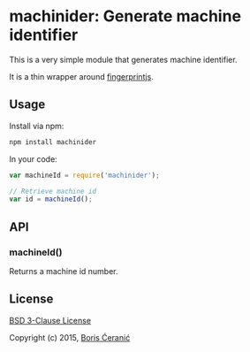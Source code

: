 # machinider: Generate machine identifier

This is a very simple module that generates machine identifier.

It is a thin wrapper around [fingerprintjs](https://www.npmjs.com/package/fingerprintjs).

## Usage

Install via npm:

```bash
npm install machinider
```

In your code:

```js
var machineId = require('machinider');

// Retrieve machine id
var id = machineId();
```

## API

### machineId()

Returns a machine id number.

## License

[BSD 3-Clause License](https://tldrlegal.com/l/bsd3)

Copyright (c) 2015, [Boris Ćeranić](https://sosko.in.rs)
